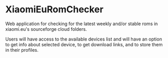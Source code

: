 # XiaomiEuRomChecker
Web application for checking for the latest weekly and/or stable roms in xiaomi.eu's sourceforge cloud folders.

Users will have access to the available devices list and will have an option to get info about selected device, to get download links, and to store them in their profiles.
